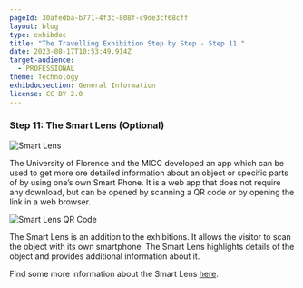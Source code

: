 ```yaml
---
pageId: 30afedba-b771-4f3c-808f-c9de3cf68cff
layout: blog
type: exhibdoc
title: "The Travelling Exhibition Step by Step - Step 11 "
date: 2023-08-17T10:53:49.914Z
target-audience:
  - PROFESSIONAL
theme: Technology
exhibdocsection: General Information
license: CC BY 2.0
---
```

### Step 1﻿1:  The Smart Lens (Optional)

![Smart Lens ](https://ucarecdn.com/8602cf63-3dbb-4818-9830-b28a05a2a91c/)

The University of Florence and the MICC developed an app which can be used to get more ore detailed information about an object or specific parts of by using one’s own Smart Phone. It is a web app that does not require any download, but can be opened by scanning a QR code or by opening the link in a web browser.

![Smart Lens QR Code](https://ucarecdn.com/b6453864-c214-40a0-9e69-afa1e1178f40/)

The Smart Lens is an addition to the exhibitions. It allows the visitor to scan the object with its own smartphone. The Smart Lens highlights details of the object and provides additional information about it.

Find some more information about the Smart Lens [here](https://reinherit-hub.eu/tools/apps/beae4f2a-8f09-4de1-949a-398f8b3626b3).